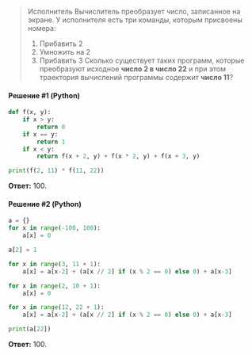 > Исполнитель Вычислитель преобразует число, записанное на экране.
> У исполнителя есть три команды, которым присвоены номера:
> 1. Прибавить 2
> 2. Умножить на 2
> 3. Прибавить 3
> Сколько существует таких программ, которые преобразуют исходное **число 2 в число 22** и при этом траектория вычислений программы содержит **число 11**?

#### Решение #1 (Python)
```python
def f(x, y):
    if x > y:
        return 0
    if x == y:
        return 1
    if x < y:
        return f(x + 2, y) + f(x * 2, y) + f(x + 3, y)

print(f(2, 11) * f(11, 22))
```
**Ответ:** 100.

#### Решение #2 (Python)
```python
a = {}
for x in range(-100, 100):
    a[x] = 0

a[2] = 1

for x in range(3, 11 + 1):
    a[x] = a[x-2] + (a[x // 2] if (x % 2 == 0) else 0) + a[x-3]

for x in range(2, 10 + 1):
    a[x] = 0

for x in range(12, 22 + 1):
    a[x] = a[x-2] + (a[x // 2] if (x % 2 == 0) else 0) + a[x-3]

print(a[22])
```
**Ответ:** 100.
